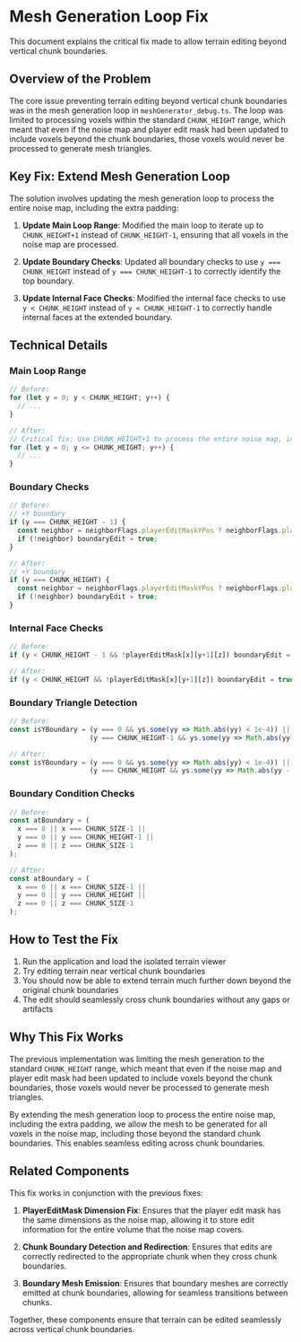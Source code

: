 # Mesh Generation Loop Fix

This document explains the critical fix made to allow terrain editing beyond vertical chunk boundaries.

## Overview of the Problem

The core issue preventing terrain editing beyond vertical chunk boundaries was in the mesh generation loop in `meshGenerator_debug.ts`. The loop was limited to processing voxels within the standard `CHUNK_HEIGHT` range, which meant that even if the noise map and player edit mask had been updated to include voxels beyond the chunk boundaries, those voxels would never be processed to generate mesh triangles.

## Key Fix: Extend Mesh Generation Loop

The solution involves updating the mesh generation loop to process the entire noise map, including the extra padding:

1. **Update Main Loop Range**: Modified the main loop to iterate up to `CHUNK_HEIGHT+1` instead of `CHUNK_HEIGHT-1`, ensuring that all voxels in the noise map are processed.

2. **Update Boundary Checks**: Updated all boundary checks to use `y === CHUNK_HEIGHT` instead of `y === CHUNK_HEIGHT-1` to correctly identify the top boundary.

3. **Update Internal Face Checks**: Modified the internal face checks to use `y < CHUNK_HEIGHT` instead of `y < CHUNK_HEIGHT-1` to correctly handle internal faces at the extended boundary.

## Technical Details

### Main Loop Range

```typescript
// Before:
for (let y = 0; y < CHUNK_HEIGHT; y++) {
  // ...
}

// After:
// Critical fix: Use CHUNK_HEIGHT+1 to process the entire noise map, including the extra padding
for (let y = 0; y <= CHUNK_HEIGHT; y++) {
  // ...
}
```

### Boundary Checks

```typescript
// Before:
// +Y boundary
if (y === CHUNK_HEIGHT - 1) {
  const neighbor = neighborFlags.playerEditMaskYPos ? neighborFlags.playerEditMaskYPos[x][0][z] : false;
  if (!neighbor) boundaryEdit = true;
}

// After:
// +Y boundary
if (y === CHUNK_HEIGHT) {
  const neighbor = neighborFlags.playerEditMaskYPos ? neighborFlags.playerEditMaskYPos[x][0][z] : false;
  if (!neighbor) boundaryEdit = true;
}
```

### Internal Face Checks

```typescript
// Before:
if (y < CHUNK_HEIGHT - 1 && !playerEditMask[x][y+1][z]) boundaryEdit = true;

// After:
if (y < CHUNK_HEIGHT && !playerEditMask[x][y+1][z]) boundaryEdit = true;
```

### Boundary Triangle Detection

```typescript
// Before:
const isYBoundary = (y === 0 && ys.some(yy => Math.abs(yy) < 1e-4)) ||
                    (y === CHUNK_HEIGHT-1 && ys.some(yy => Math.abs(yy - CHUNK_HEIGHT) < 1e-4));

// After:
const isYBoundary = (y === 0 && ys.some(yy => Math.abs(yy) < 1e-4)) ||
                    (y === CHUNK_HEIGHT && ys.some(yy => Math.abs(yy - CHUNK_HEIGHT) < 1e-4));
```

### Boundary Condition Checks

```typescript
// Before:
const atBoundary = (
  x === 0 || x === CHUNK_SIZE-1 ||
  y === 0 || y === CHUNK_HEIGHT-1 ||
  z === 0 || z === CHUNK_SIZE-1
);

// After:
const atBoundary = (
  x === 0 || x === CHUNK_SIZE-1 ||
  y === 0 || y === CHUNK_HEIGHT ||
  z === 0 || z === CHUNK_SIZE-1
);
```

## How to Test the Fix

1. Run the application and load the isolated terrain viewer
2. Try editing terrain near vertical chunk boundaries
3. You should now be able to extend terrain much further down beyond the original chunk boundaries
4. The edit should seamlessly cross chunk boundaries without any gaps or artifacts

## Why This Fix Works

The previous implementation was limiting the mesh generation to the standard `CHUNK_HEIGHT` range, which meant that even if the noise map and player edit mask had been updated to include voxels beyond the chunk boundaries, those voxels would never be processed to generate mesh triangles.

By extending the mesh generation loop to process the entire noise map, including the extra padding, we allow the mesh to be generated for all voxels in the noise map, including those beyond the standard chunk boundaries. This enables seamless editing across chunk boundaries.

## Related Components

This fix works in conjunction with the previous fixes:

1. **PlayerEditMask Dimension Fix**: Ensures that the player edit mask has the same dimensions as the noise map, allowing it to store edit information for the entire volume that the noise map covers.

2. **Chunk Boundary Detection and Redirection**: Ensures that edits are correctly redirected to the appropriate chunk when they cross chunk boundaries.

3. **Boundary Mesh Emission**: Ensures that boundary meshes are correctly emitted at chunk boundaries, allowing for seamless transitions between chunks.

Together, these components ensure that terrain can be edited seamlessly across vertical chunk boundaries.
